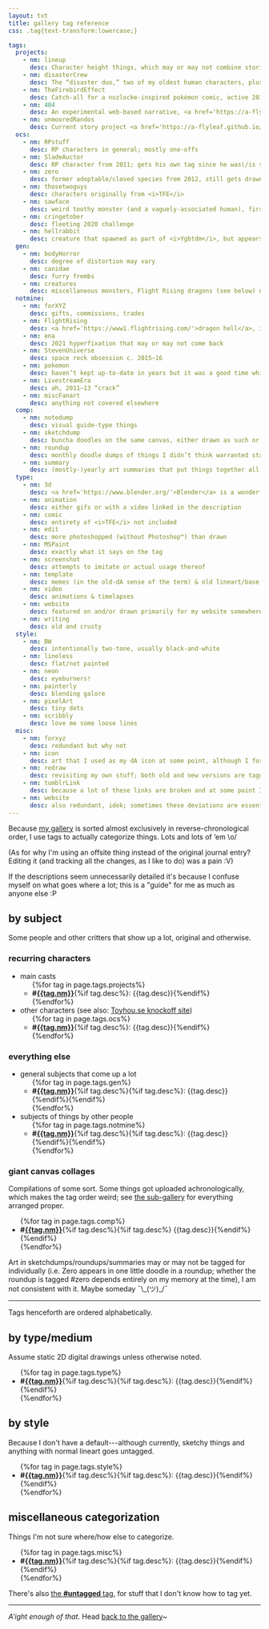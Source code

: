 ```yaml
---
layout: txt
title: gallery tag reference
css: .tag{text-transform:lowercase;}

tags:
  projects:
    - nm: lineup
      desc: Character height things, which may or may not combine stories.
    - nm: disasterCrew
      desc: The “disaster duo,” two of my oldest human characters, plus other people who spawned when I revisisted their story. Not exactly A Project™ but everyone’s connected anyway; more info <a href='https://a-flyleaf.github.io/toyshelf/disaster-crew'>on my site</a>.
    - nm: TheFirebirdEffect
      desc: Catch-all for a nuzlocke-inspired pokémon comic, active 2016–17. Discontinued; see <a href='https://a-flyleaf.github.io/projects/tfe/'>its site page</a> for the full comic & more info.
    - nm: 404
      desc: An experimental web-based narrative, <a href='https://a-flyleaf.github.io/hello-world/'>launched 2020</a>. No solid plans to do more with it as of 2022, but definitely not <em>done</em> with it either…
    - nm: unmooredRandos
      desc: Current story project <a href='https://a-flyleaf.github.io/ygbtdm/'><i>You’re gonna be the death of me</i></a>; it didn’t have a name for a few months there, no. Major site art is tagged with <a href='https://www.deviantart.com/a-flyleaf/gallery?q=%23ygbtdm'>the acronym</a>.
  ocs:
    - nm: RPstuff
      desc: RP characters in general; mostly one-offs
    - nm: SladeAuctor
      desc: RP character from 2011; gets his own tag since he was(/is still, sometimes) something of a mascot
    - nm: zero
      desc: former adoptable/closed species from 2012, still gets drawn a fair bit
    - nm: thosetwoguys
      desc: characters originally from <i>TFE</i>
    - nm: sawface
      desc: weird toothy monster (and a vaguely-associated human), first drawn c. 2016
    - nm: cringetober
      desc: fleeting 2020 challenge
    - nm: hellrabbit
      desc: creature that spawned as part of <i>Ygbtdm</i>, but appears on its own sometimes
  gen:
    - nm: bodyHorror
      desc: degree of distortion may vary
    - nm: canidae
      desc: furry frembs
    - nm: creatures
      desc: miscellaneous monsters, Flight Rising dragons (see below) not included
  notmine:
    - nm: forXYZ
      desc: gifts, commissions, trades
    - nm: FlightRising
      desc: <a href='https://www1.flightrising.com/'>dragon hell</a>, intermittent since 2015
    - nm: ena
      desc: 2021 hyperfixation that may or may not come back
    - nm: StevenUniverse
      desc: space rock obsession c. 2015–16
    - nm: pokemon
      desc: haven’t kept up-to-date in years but it was a good time while it lasted
    - nm: LivestreamEra
      desc: ah, 2011–13 “crack”
    - nm: miscFanart
      desc: anything not covered elsewhere
  comp:
    - nm: notedump
      desc: visual guide-type things
    - nm: sketchdump
      desc: buncha doodles on the same canvas, either drawn as such or a non-roundup compilation
    - nm: roundup
      desc: monthly doodle dumps of things I didn’t think warranted standalone posting, including process sketches
    - nm: summary
      desc: (mostly-)yearly art summaries that put things together all nice and tidy
  type:
    - nm: 3d
      desc: <a href='https://www.blender.org/'>Blender</a> is a wonderful program
    - nm: animation
      desc: either gifs or with a video linked in the description
    - nm: comic
      desc: entirety of <i>TFE</i> not included
    - nm: edit
      desc: more photoshopped (without Photoshop™) than drawn
    - nm: MSPaint
      desc: exactly what it says on the tag
    - nm: screenshot
      desc: attempts to imitate or actual usage thereof
    - nm: template
      desc: memes (in the old-dA sense of the term) & old lineart/base usage
    - nm: video
      desc: animations & timelapses
    - nm: website
      desc: featured on and/or drawn primarily for my website somewhere
    - nm: writing
      desc: old and crusty
  style:
    - nm: BW
      desc: intentionally two-tone, usually black-and-white
    - nm: lineless
      desc: flat/not painted
    - nm: neon
      desc: eyeburners!
    - nm: painterly
      desc: blending galore
    - nm: pixelArt
      desc: tiny dots
    - nm: scribbly
      desc: love me some loose lines
  misc:
    - nm: forxyz
      desc: redundant but why not
    - nm: icon
      desc: art that I used as my dA icon at some point, although I forgot what the very first one was….
    - nm: redraw
      desc: revisiting my own stuff; both old and new versions are tagged
    - nm: tumblrLink
      desc: because a lot of these links are broken and at some point I need to figure out how to handle them
    - nm: website
      desc: also redundant, idek; sometimes these deviations are essentially a webpage ad
---
```

Because [my gallery](https://www.deviantart.com/a-flyleaf/gallery) is sorted almost exclusively in reverse-chronological order, I use tags to actually categorize things. Lots and lots of ’em <span style="display:inline-block;">\o/</span>

(As for why I'm using an offsite thing instead of the original journal entry? Editing it (and tracking all the changes, as I like to do) was a pain :V)

If the descriptions seem unnecessarily detailed it's because I confuse myself on what goes where a lot; this is a "guide" for me as much as anyone else <span style="display:inline-block;">:P</span>

## by <span>subject</span>
Some people and other critters that show up a lot, original and otherwise.

### recurring characters
<ul><li>main casts<ul>{%for tag in page.tags.projects%}<li><b>#<a href="https://www.deviantart.com/a-flyleaf/gallery?q=%23{{tag.nm|downcase}}" class="tag">{{tag.nm}}</a></b>{%if tag.desc%}: {{tag.desc}}{%endif%}</li>{%endfor%}</ul></li>
<li>other characters (see also: <a href="https://a-flyleaf.github.io/toyshelf/misc/">Toyhou.se knockoff site</a>)<ul>{%for tag in page.tags.ocs%}<li><b>#<a href="https://www.deviantart.com/a-flyleaf/gallery?q=%23{{tag.nm|downcase}}" class="tag">{{tag.nm}}</a></b>{%if tag.desc%}: {{tag.desc}}{%endif%}</li>{%endfor%}</ul></li></ul>

### everything else
<ul><li>general subjects that come up a lot<ul>{%for tag in page.tags.gen%}<li><b>#<a href="https://www.deviantart.com/a-flyleaf/gallery?q=%23{{tag.nm|downcase}}" class="tag">{{tag.nm}}</a></b>{%if tag.desc%}{%if tag.desc%}: {{tag.desc}}{%endif%}{%endif%}</li>{%endfor%}</ul></li>
<li>subjects of things by other people<ul>{%for tag in page.tags.notmine%}<li><b>#<a href="https://www.deviantart.com/a-flyleaf/gallery?q=%23{{tag.nm|downcase}}" class="tag">{{tag.nm}}</a></b>{%if tag.desc%}{%if tag.desc%}: {{tag.desc}}{%endif%}{%endif%}</li>{%endfor%}</ul></li></ul>

### giant canvas collages
Compilations of some sort. Some things got uploaded achronologically, which makes the tag order weird; see [the sub-gallery](https://www.deviantart.com/a-flyleaf/gallery/81345929/compilation-stuff) for everything arranged proper.

<ul>{%for tag in page.tags.comp%}<li><b>#<a href="https://www.deviantart.com/a-flyleaf/gallery?q=%23{{tag.nm|downcase}}" class="tag">{{tag.nm}}</a></b>{%if tag.desc%}{%if tag.desc%} {{tag.desc}}{%endif%}{%endif%}</li>{%endfor%}</ul>

Art *in* sketchdumps/roundups/summaries may or may not be tagged for individually (i.e. Zero appears in one little doodle in a roundup; whether the roundup is tagged #zero depends entirely on my memory at the time), I am not consistent with it. Maybe someday ¯\\\_(ツ)_/¯

----

Tags henceforth are ordered alphabetically.

## by <span>type/medium</span>
Assume static 2D digital drawings unless otherwise noted.
<ul>{%for tag in page.tags.type%}<li><b>#<a href="https://www.deviantart.com/a-flyleaf/gallery?q=%23{{tag.nm|downcase}}" class="tag">{{tag.nm}}</a></b>{%if tag.desc%}{%if tag.desc%}: {{tag.desc}}{%endif%}{%endif%}</li>{%endfor%}</ul>

## by <span>style</span>
Because I don't have a default---although currently, sketchy things and anything with normal lineart goes untagged.
<ul>{%for tag in page.tags.style%}<li><b>#<a href="https://www.deviantart.com/a-flyleaf/gallery?q=%23{{tag.nm|downcase}}" class="tag">{{tag.nm}}</a></b>{%if tag.desc%}{%if tag.desc%}: {{tag.desc}}{%endif%}{%endif%}</li>{%endfor%}</ul>

## miscellaneous categorization
Things I'm not sure where/how else to categorize.

<ul>{%for tag in page.tags.misc%}<li><b>#<a href="https://www.deviantart.com/a-flyleaf/gallery?q=%23{{tag.nm|downcase}}" class="tag">{{tag.nm}}</a></b>{%if tag.desc%}{%if tag.desc%}: {{tag.desc}}{%endif%}{%endif%}</li>{%endfor%}</ul>

There's also <a href="https://www.deviantart.com/a-flyleaf/gallery?q=%23untagged">the <b>#untagged</b> tag</a>, for stuff that I don't know how to tag yet.

----

*A'ight enough of that*. Head [back to the gallery](https://www.deviantart.com/a-flyleaf/gallery/all)~